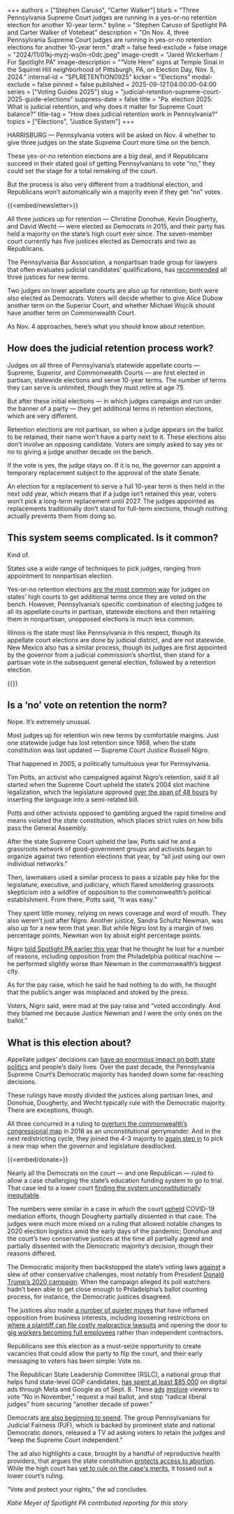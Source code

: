 +++
authors = ["Stephen Caruso", "Carter Walker"]
blurb = "Three Pennsylvania Supreme Court judges are running in a yes-or-no retention election for another 10-year term."
byline = "Stephen Caruso of Spotlight PA and Carter Walker of Votebeat"
description = "On Nov. 4, three Pennsylvania Supreme Court judges are running in yes-or-no retention elections for another 10-year term."
draft = false
feed-exclude = false
image = "2024/11/01kj-myzj-ws0n-r0dc.jpeg"
image-credit = "Jared Wickerham / For Spotlight PA"
image-description = "“Vote Here” signs at Temple Sinai in the Squirrel Hill neighborhood of Pittsburgh, PA, on Election Day, Nov. 5, 2024."
internal-id = "SPLRETENTION0925"
kicker = "Elections"
modal-exclude = false
pinned = false
published = 2025-09-12T04:00:00-04:00
series = ["Voting Guides 2025"]
slug = "judicial-retention-supreme-court-2025-guide-elections"
suppress-date = false
title = "Pa. election 2025: What is judicial retention, and why does it matter for Supreme Court balance?"
title-tag = "How does judicial retention work in Pennsylvania?"
topics = ["Elections", "Justice System"]
+++

HARRISBURG — Pennsylvania voters will be asked on Nov. 4 whether to give three judges on the state Supreme Court more time on the bench.

These yes-or-no retention elections are a big deal, and if Republicans succeed in their stated goal of getting Pennsylvanians to vote “no,” they could set the stage for a total remaking of the court.

But the process is also very different from a traditional election, and Republicans won’t automatically win a majority even if they get “no” votes.

{{<embed/newsletter>}}

All three justices up for retention — Christine Donohue, Kevin Dougherty, and David Wecht — were elected as Democrats in 2015, and their party has held a majority on the state’s high court ever since. The seven-member court currently has five justices elected as Democrats and two as Republicans.

The Pennsylvania Bar Association, a nonpartisan trade group for lawyers that often evaluates judicial candidates’ qualifications, has <a href="https://pavotesmart.org/current-judicial-ratings/">recommended</a> all three justices for new terms.

Two judges on lower appellate courts are also up for retention; both were also elected as Democrats. Voters will decide whether to give Alice Dubow another term on the Superior Court, and whether Michael Wojcik should have another term on Commonwealth Court.

As Nov. 4 approaches, here’s what you should know about retention.

## How does the judicial retention process work?

Judges on all three of Pennsylvania’s statewide appellate courts — Supreme, Superior, and Commonwealth Courts — are first elected in partisan, statewide elections and serve 10-year terms. The number of terms they can serve is unlimited, though they must retire at age 75.

But after these initial elections — in which judges campaign and run under the banner of a party —&nbsp;they get additional terms in retention elections, which are very different.

Retention elections are not partisan, so when a judge appears on the ballot to be retained, their name won’t have a party next to it. These elections also don’t involve an opposing candidate. Voters are simply asked to say yes or no to giving a judge another decade on the bench.

If the vote is yes, the judge stays on. If it is no, the governor can appoint a temporary replacement subject to the approval of the state Senate.

An election for a replacement to serve a full 10-year term is then held in the next odd year, which means that if a judge isn’t retained this year, voters won’t pick a long-term replacement until 2027. The judges appointed as replacements traditionally don’t stand for full-term elections, though nothing actually prevents them from doing so.

## This system seems complicated. Is it common?

Kind of.

States use a wide range of techniques to pick judges, ranging from appointment to nonpartisan election.

Yes-or-no retention elections <a href="https://www.brennancenter.org/our-work/research-reports/significant-figures-judicial-selection">are the most common way</a> for judges on states’ high courts to get additional terms once they are voted on the bench. However, Pennsylvania’s specific combination of electing judges to all its appellate courts in partisan, statewide elections and then retaining them in nonpartisan, unopposed elections is much less common.

Illinois is the state most like Pennsylvania in this respect, though its appellate court elections are done by judicial district, and are not statewide. New Mexico also has a similar process, though its judges are first appointed by the governor from a judicial commission’s shortlist, then stand for a partisan vote in the subsequent general election, followed by a retention election.

{{<dewey-assistant>}}

## Is a ‘no’ vote on retention the norm?

Nope. It’s extremely unusual.

Most judges up for retention win new terms by comfortable margins. Just one statewide judge has lost retention since 1968, when the state constitution was last updated — Supreme Court Justice Russell Nigro.

That happened in 2005, a politically tumultuous year for Pennsylvania.

Tim Potts, an activist who campaigned against Nigro’s retention, said it all started when the Supreme Court upheld the state’s 2004 slot machine legalization, which the legislature approved <a href="https://www.mcall.com/2005/06/26/a-contortionist-court-upholds-slots-law-with-odd-reading-of-state-constitution-pennsylvania-supreme-court/">over the span of 48 hours</a> by inserting the language into a semi-related bill.

Potts and other activists opposed to gambling argued the rapid timeline and means violated the state constitution, which places strict rules on how bills pass the General Assembly.

After the state Supreme Court upheld the law, Potts said he and a grassroots network of good-government groups and activists began to organize against two retention elections that year, by “all just using our own individual networks.”

Then, lawmakers used a similar process to pass a sizable pay hike for the legislature, executive, and judiciary, which flared smoldering grassroots skepticism into a wildfire of opposition to the commonwealth’s political establishment. From there, Potts said, “It was easy.”

They spent little money, relying on news coverage and word of mouth. They also weren’t just after Nigro. Another justice, Sandra Schultz Newman, was also up for a new term that year. But while Nigro lost by a margin of two percentage points, Newman won by about eight percentage points.

Nigro <a href="https://www.spotlightpa.org/news/2025/02/judicial-retention-election-pennsylvania-2025-supreme-court-partisan/">told Spotlight PA earlier this year</a> that he thought he lost for a number of reasons, including opposition from the Philadelphia political machine — he performed slightly worse than Newman in the commonwealth’s biggest city.

As for the pay raise, which he said he had nothing to do with, he thought that the public’s anger was misplaced and stoked by the press.

Voters, Nigro said, were mad at the pay raise and “voted accordingly. And they blamed me because Justice Newman and I were the only ones on the ballot.”

## What is this election about?

Appellate judges’ decisions can <a href="https://www.spotlightpa.org/news/2023/10/pennsylvania-judges-supreme-superior-commonwealth-court-interactive-tool/">have an enormous impact on both state politics</a> and people’s daily lives. Over the past decade, the Pennsylvania Supreme Court’s Democratic majority has handed down some far-reaching decisions.

These rulings have mostly divided the justices along partisan lines, and Donohue, Dougherty, and Wecht typically rule with the Democratic majority. There are exceptions, though.

All three concurred in a ruling to <a href="https://www.npr.org/sections/thetwo-way/2018/01/22/579788104/pennsylvania-supreme-court-strikes-down-voting-map">overturn the commonwealth’s congressional map</a> in 2018 as an unconstitutional gerrymander. And in the next redistricting cycle, they joined the 4-3 majority to <a href="https://www.spotlightpa.org/news/2022/03/pennsylvania-redistricting-supreme-court-congressional-map-reasons/">again step in</a> to pick a new map when the governor and legislature deadlocked.

{{<embed/donate>}}

Nearly all the Democrats on the court — and one Republican — ruled to allow a case challenging the state’s education funding system to go to trial. That case led to a lower court <a href="https://www.spotlightpa.org/news/2023/02/pa-public-school-funding-lawsuit-state-budget-billions/">finding the system unconstitutionally inequitable</a>.

The numbers were similar in a case in which the court <a href="https://www.spotlightpa.org/news/2020/07/pennsylvania-coronavirus-disaster-declaration-supreme-court-ruling/">upheld</a> COVID-19 mediation efforts, though Dougherty partially dissented in that case. The judges were much more mixed on a ruling that allowed notable changes to 2020 election logistics amid the early days of the pandemic; Donohue and the court’s two conservative justices at the time all partially agreed and partially dissented with the Democratic majority’s decision, though their reasons differed.

The Democratic majority then backstopped the state’s voting laws <a href="https://www.spotlightpa.org/news/2022/08/pa-mail-voting-law-uphelp-state-supreme-court/">against</a> a slew of other conservative challenges, most notably from President <a href="https://whyy.org/articles/pa-supreme-court-rules-against-trump-campaign/">Donald Trump’s 2020 campaign</a>. When the campaign alleged its poll watchers hadn’t been able to get close enough to Philadelphia’s ballot counting process, for instance, the Democratic justices disagreed.

The justices also made <a href="https://penncapital-star.com/government-politics/how-pa-s-supreme-court-moved-left-and-what-it-means-for-the-gop/">a number of quieter moves</a> that have inflamed opposition from business interests, including loosening restrictions on <a href="https://www.spotlightpa.org/news/2022/08/pa-medical-malpractice-lawsuits-venue-shopping-supreme-court/">where a plaintiff can file costly malpractice lawsuits</a> and opening the door to <a href="https://penncapital-star.com/labor/how-a-supreme-court-ruling-on-an-uber-driver-could-remake-pennsylvanias-gig-economy/">gig workers becoming full employees</a> rather than independent contractors.

Republicans see this election as a must-seize opportunity to create vacancies that could allow the party to flip the court, and their early messaging to voters has been simple: Vote no. <strong></strong>

The Republican State Leadership Committee (RSLC), a national group that helps fund state-level GOP candidates, <a href="https://www.spotlightpa.org/news/2025/09/pennsylvania-supreme-court-retention-election-republican-campaign-election/">has spent at least $85,000</a> on digital ads through Meta and Google as of Sept. 8. These <a href="https://www.facebook.com/ads/library/?active_status=active&amp;ad_type=all&amp;country=US&amp;id=658302276542345&amp;is_targeted_country=false&amp;media_type=all&amp;search_type=page&amp;view_all_page_id=50576707351">ads</a> <a href="https://www.youtube.com/watch?v=sq1B_2QJ2Tc&amp;ab_channel=RepublicanStateLeadershipCommittee">implore</a> viewers to vote “No in November,” request a mail ballot, and stop “radical liberal judges” from securing “another decade of power.”<strong></strong>

Democrats <a href="https://www.spotlightpa.org/news/2025/09/supreme-court-pennsylvania-retention-ads-tv-judicial-fairness-democrats-republicans-elections/">are also beginning to spend</a>. The group Pennsylvanians for Judicial Fairness (PJF), which is backed by prominent state and national Democratic donors, released a TV ad asking voters to retain the judges and “keep the Supreme Court independent.”

The ad also highlights a case, brought by a handful of reproductive health providers, that argues the state constitution <a href="https://www.spotlightpa.org/news/2024/08/pennsylvania-supreme-commonwealth-court-abortion-climate-change-guns/">protects access to abortion</a>. While the high court has <a href="https://www.spotlightpa.org/news/2024/01/pennsylvania-abortion-rights-supreme-court-constitution-guarantee-ruling-commonwealth-court/">yet to rule on the case&#39;s merits</a>, it tossed out a lower court’s ruling.

“Vote and protect your rights,” the ad concludes.

<em>Katie Meyer of Spotlight PA contributed reporting for this story</em>


